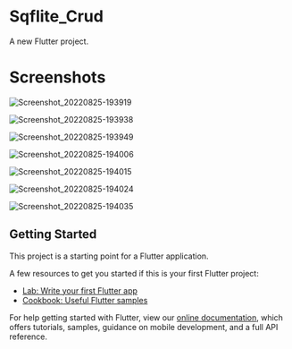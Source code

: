 # Sqflite_Crud

A new Flutter project.

# Screenshots

![Screenshot_20220825-193919](https://user-images.githubusercontent.com/88242373/186692851-6beabd96-7d5f-40a4-9ff5-c61b6c168c1d.jpg)

![Screenshot_20220825-193938](https://user-images.githubusercontent.com/88242373/186692971-a6f16b33-8c3e-497f-ba58-88f9a9cef35a.jpg)

![Screenshot_20220825-193949](https://user-images.githubusercontent.com/88242373/186693042-4c4d6d11-7966-486f-a555-6524641b1da2.jpg)

![Screenshot_20220825-194006](https://user-images.githubusercontent.com/88242373/186693123-e89c1e29-7ed5-4caf-877e-0d5743e8dc85.jpg)

![Screenshot_20220825-194015](https://user-images.githubusercontent.com/88242373/186693189-024dbf25-cae0-4f0d-834a-1cdf4098ed65.jpg)

![Screenshot_20220825-194024](https://user-images.githubusercontent.com/88242373/186693268-8317c7b0-a8e0-497b-a6e7-d8e95666e5fa.jpg)

![Screenshot_20220825-194035](https://user-images.githubusercontent.com/88242373/186693339-329994f0-5c53-4bd6-ad6f-416111006cd8.jpg)

## Getting Started

This project is a starting point for a Flutter application.

A few resources to get you started if this is your first Flutter project:

- [Lab: Write your first Flutter app](https://flutter.dev/docs/get-started/codelab)
- [Cookbook: Useful Flutter samples](https://flutter.dev/docs/cookbook)

For help getting started with Flutter, view our
[online documentation](https://flutter.dev/docs), which offers tutorials,
samples, guidance on mobile development, and a full API reference.
